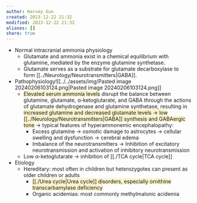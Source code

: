 ```yaml
---
author: Harvey Guo
created: 2023-12-22 21:32
modified: 2023-12-22 21:32
aliases: []
share: true
---
```

- Normal intracranial ammonia physiology
	- Glutamate and ammonia exist in a chemical equilibrium with glutamine, mediated by the enzyme glutamine synthetase.
	- Glutamate serves as a substrate for glutamate decarboxylase to form [[../Neurology/Neurotransmitters|GABA]].
- Pathophysiology![[../../assets/img/Pasted image 20240206103124.png|Pasted image 20240206103124.png]]
	- <span style="background:rgba(240, 200, 0, 0.2)">Elevated serum ammonia levels</span> disrupt the balance between glutamine, glutamate, α-ketoglutarate, and GABA through the actions of glutamate dehydrogenase and glutamine synthetase, resulting in <span style="background:rgba(240, 200, 0, 0.2)">increased glutamine and decreased glutamate levels → low [[../Neurology/Neurotransmitters|GABA]] synthesis and GABAergic tone</span> → typical features of hyperammonemic encephalopathy:
		- Excess glutamine → osmotic damage to astrocytes → cellular swelling and dysfunction → cerebral edema
		- Imbalance of the neurotransmitters → Inhibition of excitatory neurotransmission and activation of inhibitory neurotransmission
	- Low α-ketoglutarate → inhibition of [[./TCA cycle|TCA cycle]]
- Etiology
	- Hereditary: most often in children but heterozygotes can present as older children or adults
		- <span style="background:rgba(240, 200, 0, 0.2)">[[./Urea cycle|Urea cycle]] disorders, especially ornithine transcarbamylase deficiency</span>
		- Organic acidemias: most commonly methylmalonic acidemia
